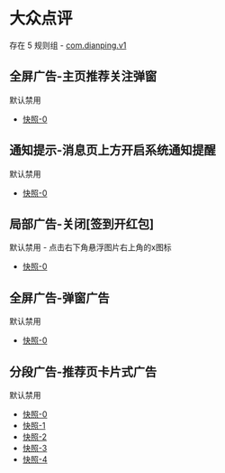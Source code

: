 # 大众点评

存在 5 规则组 - [com.dianping.v1](/src/apps/com.dianping.v1.ts)

## 全屏广告-主页推荐关注弹窗

默认禁用

- [快照-0](https://i.gkd.li/i/12727011)

## 通知提示-消息页上方开启系统通知提醒

默认禁用

- [快照-0](https://i.gkd.li/i/12727070)

## 局部广告-关闭[签到开红包]

默认禁用 - 点击右下角悬浮图片右上角的x图标

- [快照-0](https://i.gkd.li/i/12727366)

## 全屏广告-弹窗广告

默认禁用

- [快照-0](https://i.gkd.li/i/13538340)

## 分段广告-推荐页卡片式广告

默认禁用

- [快照-0](https://i.gkd.li/i/13759369)
- [快照-1](https://i.gkd.li/i/14332054)
- [快照-2](https://i.gkd.li/i/14238381)
- [快照-3](https://i.gkd.li/i/14269115)
- [快照-4](https://i.gkd.li/i/14393253)
